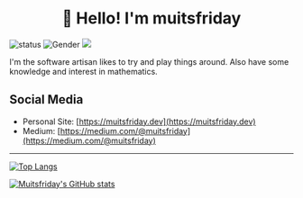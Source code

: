 <h1 align="center">👋 Hello! I'm muitsfriday</h2>


![status](https://img.shields.io/badge/status-up-brightgreen) ![Gender](https://img.shields.io/badge/gender-%F0%9F%A4%B5-lightgrey) ![](https://visitor-badge.glitch.me/badge?page_id=github.com/muitsfriday)

I'm the software artisan likes to try and play things around. Also have some knowledge and interest in mathematics.

## Social Media

- Personal Site: [https://muitsfriday.dev](https://muitsfriday.dev)
- Medium: [https://medium.com/@muitsfriday](https://medium.com/@muitsfriday)


---

[![Top Langs](https://github-readme-stats.vercel.app/api/top-langs/?username=muitsfriday&layout=compact&theme=tokyonight)](https://github.com/anuraghazra/github-readme-stats)


[![Muitsfriday's GitHub stats](https://github-readme-stats.vercel.app/api?username=muitsfriday&show_icons=true&theme=tokyonight)](https://github.com/anuraghazra/github-readme-stats)

<!--
**muitsfriday/muitsfriday** is a ✨ _special_ ✨ repository because its `README.md` (this file) appears on your GitHub profile.

Here are some ideas to get you started:

- 🔭 I’m currently working on ...
- 🌱 I’m currently learning ...
- 👯 I’m looking to collaborate on ...
- 🤔 I’m looking for help with ...
- 💬 Ask me about ...
- 📫 How to reach me: ...
- 😄 Pronouns: ...
- ⚡ Fun fact: ...
-->
